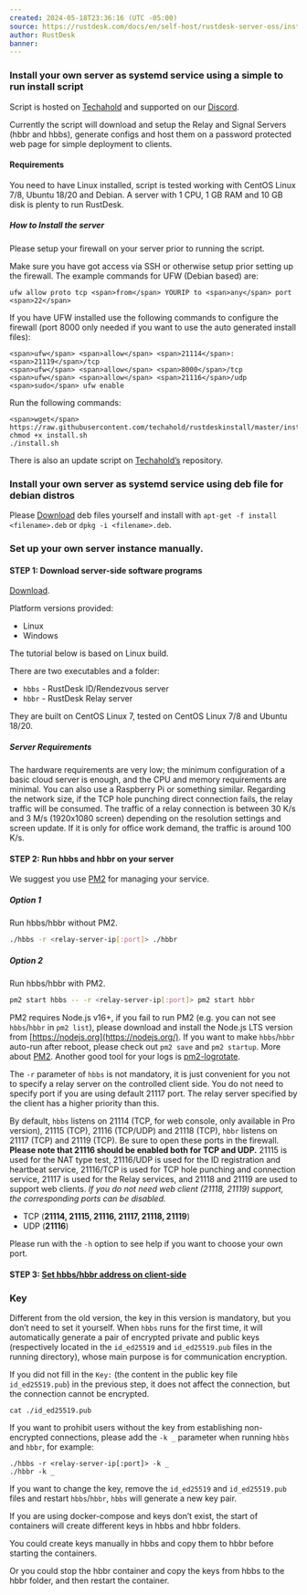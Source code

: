 ```yaml
---
created: 2024-05-18T23:36:16 (UTC -05:00)
source: https://rustdesk.com/docs/en/self-host/rustdesk-server-oss/install/#set-up-your-own-server-instance-manually
author: RustDesk
banner: 
---
```

### Install your own server as systemd service using a simple to run install script

Script is hosted on [Techahold](https://github.com/techahold/rustdeskinstall) and supported on our [Discord](https://discord.com/invite/nDceKgxnkV).

Currently the script will download and setup the Relay and Signal Servers (hbbr and hbbs), generate configs and host them on a password protected web page for simple deployment to clients.

#### Requirements

You need to have Linux installed, script is tested working with CentOS Linux 7/8, Ubuntu 18/20 and Debian. A server with 1 CPU, 1 GB RAM and 10 GB disk is plenty to run RustDesk.

##### How to Install the server

Please setup your firewall on your server prior to running the script.

Make sure you have got access via SSH or otherwise setup prior setting up the firewall. The example commands for UFW (Debian based) are:

```
ufw allow proto tcp <span>from</span> YOURIP to <span>any</span> port <span>22</span>
```

If you have UFW installed use the following commands to configure the firewall (port 8000 only needed if you want to use the auto generated install files):

```
<span>ufw</span> <span>allow</span> <span>21114</span>:<span>21119</span>/tcp
<span>ufw</span> <span>allow</span> <span>8000</span>/tcp
<span>ufw</span> <span>allow</span> <span>21116</span>/udp
<span>sudo</span> ufw enable
```

Run the following commands:

```
<span>wget</span> https://raw.githubusercontent.com/techahold/rustdeskinstall/master/install.sh
chmod +x install.sh
./install.sh
```

There is also an update script on [Techahold’s](https://github.com/techahold/rustdeskinstall) repository.

### Install your own server as systemd service using deb file for debian distros

Please [Download](https://github.com/rustdesk/rustdesk-server/releases/latest) deb files yourself and install with `apt-get -f install <filename>.deb` or `dpkg -i <filename>.deb`.

### Set up your own server instance manually.

#### STEP 1: Download server-side software programs

[Download](https://github.com/rustdesk/rustdesk-server/releases/latest).

Platform versions provided:

-   Linux
-   Windows

The tutorial below is based on Linux build.

There are two executables and a folder:

-   `hbbs` - RustDesk ID/Rendezvous server
-   `hbbr` - RustDesk Relay server

They are built on CentOS Linux 7, tested on CentOS Linux 7/8 and Ubuntu 18/20.

##### Server Requirements

The hardware requirements are very low; the minimum configuration of a basic cloud server is enough, and the CPU and memory requirements are minimal. You can also use a Raspberry Pi or something similar. Regarding the network size, if the TCP hole punching direct connection fails, the relay traffic will be consumed. The traffic of a relay connection is between 30 K/s and 3 M/s (1920x1080 screen) depending on the resolution settings and screen update. If it is only for office work demand, the traffic is around 100 K/s.

#### STEP 2: Run hbbs and hbbr on your server

We suggest you use [PM2](https://pm2.keymetrics.io/) for managing your service.

##### Option 1

Run hbbs/hbbr without PM2.

```sh
./hbbs -r <relay-server-ip[:port]> ./hbbr
```

##### Option 2

Run hbbs/hbbr with PM2.

```sh
pm2 start hbbs -- -r <relay-server-ip[:port]> pm2 start hbbr
```

PM2 requires Node.js v16+, if you fail to run PM2 (e.g. you can not see `hbbs`/`hbbr` in `pm2 list`), please download and install the Node.js LTS version from [https://nodejs.org](https://nodejs.org/). If you want to make `hbbs`/`hbbr` auto-run after reboot, please check out `pm2 save` and `pm2 startup`. More about [PM2](https://pm2.keymetrics.io/docs/usage/quick-start/). Another good tool for your logs is [pm2-logrotate](https://github.com/keymetrics/pm2-logrotate).

The `-r` parameter of `hbbs` is not mandatory, it is just convenient for you not to specify a relay server on the controlled client side. You do not need to specify port if you are using default 21117 port. The relay server specified by the client has a higher priority than this.

By default, `hbbs` listens on 21114 (TCP, for web console, only available in Pro version), 21115 (TCP), 21116 (TCP/UDP) and 21118 (TCP), `hbbr` listens on 21117 (TCP) and 21119 (TCP). Be sure to open these ports in the firewall. **Please note that 21116 should be enabled both for TCP and UDP.** 21115 is used for the NAT type test, 21116/UDP is used for the ID registration and heartbeat service, 21116/TCP is used for TCP hole punching and connection service, 21117 is used for the Relay services, and 21118 and 21119 are used to support web clients. *If you do not need web client (21118, 21119) support, the corresponding ports can be disabled.*

-   TCP (**21114, 21115, 21116, 21117, 21118, 21119**)
-   UDP (**21116**)

Please run with the `-h` option to see help if you want to choose your own port.

#### STEP 3: [Set hbbs/hbbr address on client-side](https://rustdesk.com/docs/en/self-host/client-configuration/)

### Key

Different from the old version, the key in this version is mandatory, but you don’t need to set it yourself. When `hbbs` runs for the first time, it will automatically generate a pair of encrypted private and public keys (respectively located in the `id_ed25519` and `id_ed25519.pub` files in the running directory), whose main purpose is for communication encryption.

If you did not fill in the `Key:` (the content in the public key file `id_ed25519.pub`) in the previous step, it does not affect the connection, but the connection cannot be encrypted.

```
cat ./id_ed25519.pub
```

If you want to prohibit users without the key from establishing non-encrypted connections, please add the `-k _` parameter when running `hbbs` and `hbbr`, for example:

```
./hbbs -r <relay-server-ip[:port]> -k _ 
./hbbr -k _
```

If you want to change the key, remove the `id_ed25519` and `id_ed25519.pub` files and restart `hbbs`/`hbbr`, `hbbs` will generate a new key pair.

If you are using docker-compose and keys don’t exist, the start of containers will create different keys in hbbs and hbbr folders.

You could create keys manually in hbbs and copy them to hbbr before starting the containers.

Or you could stop the hbbr container and copy the keys from hbbs to the hbbr folder, and then restart the container.
> 